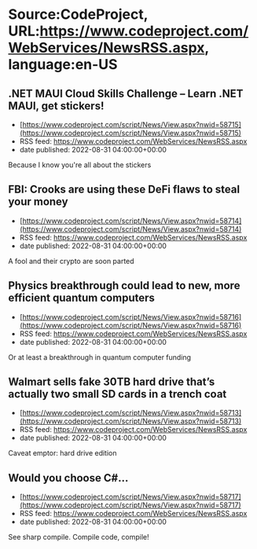 # Source:CodeProject, URL:https://www.codeproject.com/WebServices/NewsRSS.aspx, language:en-US

## .NET MAUI Cloud Skills Challenge – Learn .NET MAUI, get stickers!
 - [https://www.codeproject.com/script/News/View.aspx?nwid=58715](https://www.codeproject.com/script/News/View.aspx?nwid=58715)
 - RSS feed: https://www.codeproject.com/WebServices/NewsRSS.aspx
 - date published: 2022-08-31 04:00:00+00:00

Because I know you're all about the stickers

## FBI: Crooks are using these DeFi flaws to steal your money
 - [https://www.codeproject.com/script/News/View.aspx?nwid=58714](https://www.codeproject.com/script/News/View.aspx?nwid=58714)
 - RSS feed: https://www.codeproject.com/WebServices/NewsRSS.aspx
 - date published: 2022-08-31 04:00:00+00:00

A fool and their crypto are soon parted

## Physics breakthrough could lead to new, more efficient quantum computers
 - [https://www.codeproject.com/script/News/View.aspx?nwid=58716](https://www.codeproject.com/script/News/View.aspx?nwid=58716)
 - RSS feed: https://www.codeproject.com/WebServices/NewsRSS.aspx
 - date published: 2022-08-31 04:00:00+00:00

Or at least a breakthrough in quantum computer funding

## Walmart sells fake 30TB hard drive that’s actually two small SD cards in a trench coat
 - [https://www.codeproject.com/script/News/View.aspx?nwid=58713](https://www.codeproject.com/script/News/View.aspx?nwid=58713)
 - RSS feed: https://www.codeproject.com/WebServices/NewsRSS.aspx
 - date published: 2022-08-31 04:00:00+00:00

Caveat emptor: hard drive edition

## Would you choose C#...
 - [https://www.codeproject.com/script/News/View.aspx?nwid=58717](https://www.codeproject.com/script/News/View.aspx?nwid=58717)
 - RSS feed: https://www.codeproject.com/WebServices/NewsRSS.aspx
 - date published: 2022-08-31 04:00:00+00:00

See sharp compile. Compile code, compile!

